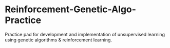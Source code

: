 # Reinforcement-Genetic-Algo-Practice

Practice pad for development and implementation of unsupervised learning using genetic algorithms & reinforcement learning.
